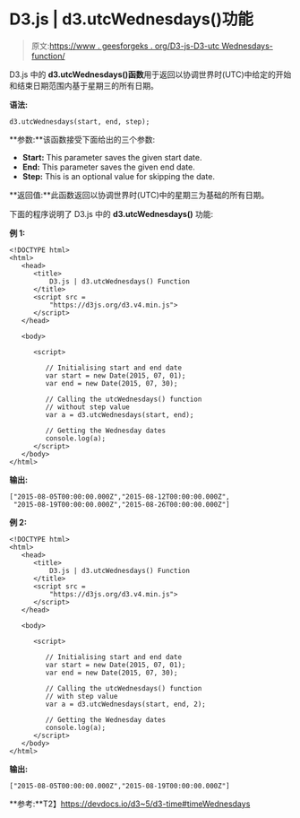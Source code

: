 # D3.js | d3.utcWednesdays()功能

> 原文:[https://www . geesforgeks . org/D3-js-D3-utc Wednesdays-function/](https://www.geeksforgeeks.org/d3-js-d3-utcwednesdays-function/)

D3.js 中的 **d3.utcWednesdays()函数**用于返回以协调世界时(UTC)中给定的开始和结束日期范围内基于星期三的所有日期。

**语法:**

```
d3.utcWednesdays(start, end, step);
```

**参数:**该函数接受下面给出的三个参数:

*   **Start:** This parameter saves the given start date.
*   **End:** This parameter saves the given end date.
*   **Step:** This is an optional value for skipping the date.

**返回值:**此函数返回以协调世界时(UTC)中的星期三为基础的所有日期。

下面的程序说明了 D3.js 中的 **d3.utcWednesdays()** 功能:

**例 1:**

```
<!DOCTYPE html>
<html>
   <head>
      <title>
          D3.js | d3.utcWednesdays() Function
      </title>
      <script src =
          "https://d3js.org/d3.v4.min.js">
      </script>
   </head>

   <body>

      <script>

         // Initialising start and end date
         var start = new Date(2015, 07, 01);
         var end = new Date(2015, 07, 30);

         // Calling the utcWednesdays() function
         // without step value
         var a = d3.utcWednesdays(start, end);

         // Getting the Wednesday dates
         console.log(a);
      </script>
   </body>
</html>
```

**输出:**

```
["2015-08-05T00:00:00.000Z","2015-08-12T00:00:00.000Z",
 "2015-08-19T00:00:00.000Z","2015-08-26T00:00:00.000Z"]

```

**例 2:**

```
<!DOCTYPE html>
<html>
   <head>
      <title>
          D3.js | d3.utcWednesdays() Function
      </title>
      <script src =
          "https://d3js.org/d3.v4.min.js">
      </script>
   </head>

   <body>

      <script>

         // Initialising start and end date
         var start = new Date(2015, 07, 01);
         var end = new Date(2015, 07, 30);

         // Calling the utcWednesdays() function
         // with step value
         var a = d3.utcWednesdays(start, end, 2);

         // Getting the Wednesday dates
         console.log(a);
      </script>
   </body>
</html>
```

**输出:**

```
["2015-08-05T00:00:00.000Z","2015-08-19T00:00:00.000Z"]

```

**参考:**T2】https://devdocs.io/d3~5/d3-time#timeWednesdays